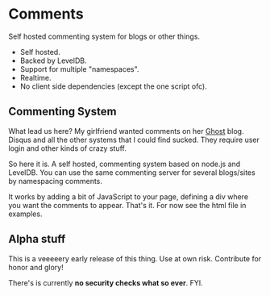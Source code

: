 # Comments

Self hosted commenting system for blogs or other things.

* Self hosted.
* Backed by LevelDB.
* Support for multiple "namespaces".
* Realtime.
* No client side dependencies (except the one script ofc).

## Commenting System

What lead us here? My girlfriend wanted comments on her
[Ghost](https://github.com/TryGhost/Ghost) blog. Disqus and all the other
systems that I could find sucked. They require user login and other kinds of
crazy stuff.

So here it is. A self hosted, commenting system based on node.js and LevelDB.
You can use the same commenting server for several blogs/sites by namespacing
comments.

It works by adding a bit of JavaScript to your page, defining a div where you
want the comments to appear. That's it. For now see the html file in examples.

## Alpha stuff

This is a veeeeery early release of this thing. Use at own risk. Contribute for
honor and glory!

There's is currently **no security checks what so ever**. FYI.


